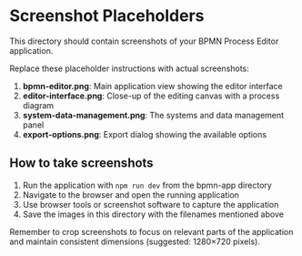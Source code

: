 # Screenshot Placeholders

This directory should contain screenshots of your BPMN Process Editor application.

Replace these placeholder instructions with actual screenshots:

1. **bpmn-editor.png**: Main application view showing the editor interface
2. **editor-interface.png**: Close-up of the editing canvas with a process diagram
3. **system-data-management.png**: The systems and data management panel
4. **export-options.png**: Export dialog showing the available options

## How to take screenshots

1. Run the application with `npm run dev` from the bpmn-app directory
2. Navigate to the browser and open the running application
3. Use browser tools or screenshot software to capture the application
4. Save the images in this directory with the filenames mentioned above

Remember to crop screenshots to focus on relevant parts of the application and maintain consistent dimensions (suggested: 1280×720 pixels).
